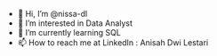 - 👋 Hi, I’m @nissa-dl
- 👀 I’m interested in Data Analyst
- 🌱 I’m currently learning SQL
- 📫 How to reach me at LinkedIn : Anisah Dwi Lestari

<!---
nissa-dl/nissa-dl is a ✨ special ✨ repository because its `README.md` (this file) appears on your GitHub profile.
You can click the Preview link to take a look at your changes.
--->

